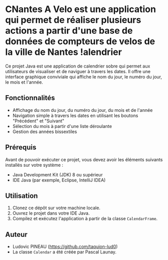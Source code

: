 # CNantes A Velo est une application qui permet de réaliser plusieurs actions a partir d'une base de données de compteurs de velos de la ville de Nantes !alendrier
Ce projet Java est une application de calendrier sobre qui permet aux utilisateurs de visualiser et de naviguer à travers les dates. Il offre une interface graphique conviviale qui affiche le nom du jour, le numéro du jour, le mois et l'année. 

## Fonctionnalités

- Affichage du nom du jour, du numéro du jour, du mois et de l'année
- Navigation simple à travers les dates en utilisant les boutons "Précédent" et "Suivant"
- Sélection du mois à partir d'une liste déroulante
- Gestion des années bissextiles

## Prérequis

Avant de pouvoir exécuter ce projet, vous devez avoir les éléments suivants installés sur votre système :

- Java Development Kit (JDK) 8 ou supérieur
- IDE Java (par exemple, Eclipse, IntelliJ IDEA)

## Utilisation

1. Clonez ce dépôt sur votre machine locale.
2. Ouvrez le projet dans votre IDE Java.
3. Compilez et exécutez l'application à partir de la classe `CalendarFrame`.

## Auteur

- Ludovic PINEAU (https://github.com/taquion-lud0)
- La classe `Calendar` a été créée par Pascal Launay.
